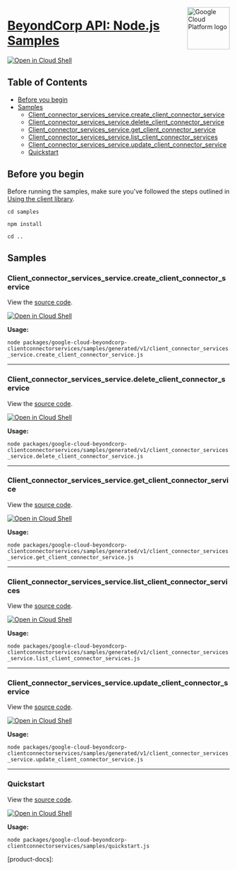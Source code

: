 [//]: # "This README.md file is auto-generated, all changes to this file will be lost."
[//]: # "To regenerate it, use `python -m synthtool`."
<img src="https://avatars2.githubusercontent.com/u/2810941?v=3&s=96" alt="Google Cloud Platform logo" title="Google Cloud Platform" align="right" height="96" width="96"/>

# [BeyondCorp API: Node.js Samples](https://github.com/googleapis/google-cloud-node)

[![Open in Cloud Shell][shell_img]][shell_link]



## Table of Contents

* [Before you begin](#before-you-begin)
* [Samples](#samples)
  * [Client_connector_services_service.create_client_connector_service](#client_connector_services_service.create_client_connector_service)
  * [Client_connector_services_service.delete_client_connector_service](#client_connector_services_service.delete_client_connector_service)
  * [Client_connector_services_service.get_client_connector_service](#client_connector_services_service.get_client_connector_service)
  * [Client_connector_services_service.list_client_connector_services](#client_connector_services_service.list_client_connector_services)
  * [Client_connector_services_service.update_client_connector_service](#client_connector_services_service.update_client_connector_service)
  * [Quickstart](#quickstart)

## Before you begin

Before running the samples, make sure you've followed the steps outlined in
[Using the client library](https://github.com/googleapis/google-cloud-node#using-the-client-library).

`cd samples`

`npm install`

`cd ..`

## Samples



### Client_connector_services_service.create_client_connector_service

View the [source code](https://github.com/googleapis/google-cloud-node/blob/main/packages/google-cloud-beyondcorp-clientconnectorservices/samples/generated/v1/client_connector_services_service.create_client_connector_service.js).

[![Open in Cloud Shell][shell_img]](https://console.cloud.google.com/cloudshell/open?git_repo=https://github.com/googleapis/google-cloud-node&page=editor&open_in_editor=packages/google-cloud-beyondcorp-clientconnectorservices/samples/generated/v1/client_connector_services_service.create_client_connector_service.js,samples/README.md)

__Usage:__


`node packages/google-cloud-beyondcorp-clientconnectorservices/samples/generated/v1/client_connector_services_service.create_client_connector_service.js`


-----




### Client_connector_services_service.delete_client_connector_service

View the [source code](https://github.com/googleapis/google-cloud-node/blob/main/packages/google-cloud-beyondcorp-clientconnectorservices/samples/generated/v1/client_connector_services_service.delete_client_connector_service.js).

[![Open in Cloud Shell][shell_img]](https://console.cloud.google.com/cloudshell/open?git_repo=https://github.com/googleapis/google-cloud-node&page=editor&open_in_editor=packages/google-cloud-beyondcorp-clientconnectorservices/samples/generated/v1/client_connector_services_service.delete_client_connector_service.js,samples/README.md)

__Usage:__


`node packages/google-cloud-beyondcorp-clientconnectorservices/samples/generated/v1/client_connector_services_service.delete_client_connector_service.js`


-----




### Client_connector_services_service.get_client_connector_service

View the [source code](https://github.com/googleapis/google-cloud-node/blob/main/packages/google-cloud-beyondcorp-clientconnectorservices/samples/generated/v1/client_connector_services_service.get_client_connector_service.js).

[![Open in Cloud Shell][shell_img]](https://console.cloud.google.com/cloudshell/open?git_repo=https://github.com/googleapis/google-cloud-node&page=editor&open_in_editor=packages/google-cloud-beyondcorp-clientconnectorservices/samples/generated/v1/client_connector_services_service.get_client_connector_service.js,samples/README.md)

__Usage:__


`node packages/google-cloud-beyondcorp-clientconnectorservices/samples/generated/v1/client_connector_services_service.get_client_connector_service.js`


-----




### Client_connector_services_service.list_client_connector_services

View the [source code](https://github.com/googleapis/google-cloud-node/blob/main/packages/google-cloud-beyondcorp-clientconnectorservices/samples/generated/v1/client_connector_services_service.list_client_connector_services.js).

[![Open in Cloud Shell][shell_img]](https://console.cloud.google.com/cloudshell/open?git_repo=https://github.com/googleapis/google-cloud-node&page=editor&open_in_editor=packages/google-cloud-beyondcorp-clientconnectorservices/samples/generated/v1/client_connector_services_service.list_client_connector_services.js,samples/README.md)

__Usage:__


`node packages/google-cloud-beyondcorp-clientconnectorservices/samples/generated/v1/client_connector_services_service.list_client_connector_services.js`


-----




### Client_connector_services_service.update_client_connector_service

View the [source code](https://github.com/googleapis/google-cloud-node/blob/main/packages/google-cloud-beyondcorp-clientconnectorservices/samples/generated/v1/client_connector_services_service.update_client_connector_service.js).

[![Open in Cloud Shell][shell_img]](https://console.cloud.google.com/cloudshell/open?git_repo=https://github.com/googleapis/google-cloud-node&page=editor&open_in_editor=packages/google-cloud-beyondcorp-clientconnectorservices/samples/generated/v1/client_connector_services_service.update_client_connector_service.js,samples/README.md)

__Usage:__


`node packages/google-cloud-beyondcorp-clientconnectorservices/samples/generated/v1/client_connector_services_service.update_client_connector_service.js`


-----




### Quickstart

View the [source code](https://github.com/googleapis/google-cloud-node/blob/main/packages/google-cloud-beyondcorp-clientconnectorservices/samples/quickstart.js).

[![Open in Cloud Shell][shell_img]](https://console.cloud.google.com/cloudshell/open?git_repo=https://github.com/googleapis/google-cloud-node&page=editor&open_in_editor=packages/google-cloud-beyondcorp-clientconnectorservices/samples/quickstart.js,samples/README.md)

__Usage:__


`node packages/google-cloud-beyondcorp-clientconnectorservices/samples/quickstart.js`






[shell_img]: https://gstatic.com/cloudssh/images/open-btn.png
[shell_link]: https://console.cloud.google.com/cloudshell/open?git_repo=https://github.com/googleapis/google-cloud-node&page=editor&open_in_editor=samples/README.md
[product-docs]: 
